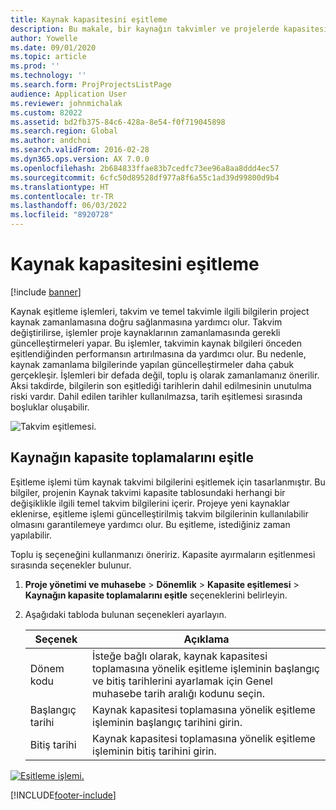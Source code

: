 ```yaml
---
title: Kaynak kapasitesini eşitleme
description: Bu makale, bir kaynağın takvimler ve projelerde kapasitesini eşitleme hakkında bilgi sağlar.
author: Yowelle
ms.date: 09/01/2020
ms.topic: article
ms.prod: ''
ms.technology: ''
ms.search.form: ProjProjectsListPage
audience: Application User
ms.reviewer: johnmichalak
ms.custom: 82022
ms.assetid: bd2fb375-84c6-428a-8e54-f0f719045898
ms.search.region: Global
ms.author: andchoi
ms.search.validFrom: 2016-02-28
ms.dyn365.ops.version: AX 7.0.0
ms.openlocfilehash: 2b684833ffae83b7cedfc73ee96a8aa8ddd4ec57
ms.sourcegitcommit: 6cfc50d89528df977a8f6a55c1ad39d99800d9b4
ms.translationtype: HT
ms.contentlocale: tr-TR
ms.lasthandoff: 06/03/2022
ms.locfileid: "8920728"
---
```

# <a name="synchronize-resource-capacity"></a>Kaynak kapasitesini eşitleme

[!include [banner](../includes/banner.md)]

Kaynak eşitleme işlemleri, takvim ve temel takvimle ilgili bilgilerin project kaynak zamanlamasına doğru sağlanmasına yardımcı olur. Takvim değiştirilirse, işlemler proje kaynaklarının zamanlamasında gerekli güncelleştirmeleri yapar. Bu işlemler, takvimin kaynak bilgileri önceden eşitlendiğinden performansın artırılmasına da yardımcı olur. Bu nedenle, kaynak zamanlama bilgilerinde yapılan güncelleştirmeler daha çabuk gerçekleşir. İşlemleri bir defada değil, toplu iş olarak zamanlamanız önerilir. Aksi takdirde, bilgilerin son eşitlediği tarihlerin dahil edilmesinin unutulma riski vardır. Dahil edilen tarihler kullanılmazsa, tarih eşitlemesi sırasında boşluklar oluşabilir.

![Takvim eşitlemesi.](./media/projectresourcing04-1024x471.jpg)

## <a name="synchronize-resource-capacity-roll-ups"></a>Kaynağın kapasite toplamalarını eşitle

Eşitleme işlemi tüm kaynak takvimi bilgilerini eşitlemek için tasarlanmıştır. Bu bilgiler, projenin Kaynak takvimi kapasite tablosundaki herhangi bir değişiklikle ilgili temel takvim bilgilerini içerir. Projeye yeni kaynaklar eklenirse, eşitleme işlemi güncelleştirilmiş takvim bilgilerinin kullanılabilir olmasını garantilemeye yardımcı olur. Bu eşitleme, istediğiniz zaman yapılabilir.

Toplu iş seçeneğini kullanmanızı öneririz. Kapasite ayırmaların eşitlenmesi sırasında seçenekler bulunur.

1. **Proje yönetimi ve muhasebe** &gt; **Dönemlik** &gt; **Kapasite eşitlemesi** &gt; **Kaynağın kapasite toplamalarını eşitle** seçeneklerini belirleyin.
2. Aşağıdaki tabloda bulunan seçenekleri ayarlayın.

    | Seçenek      | Açıklama |
    |-------------|-------------|
    | Dönem kodu | İsteğe bağlı olarak, kaynak kapasitesi toplamasına yönelik eşitleme işleminin başlangıç ve bitiş tarihlerini ayarlamak için Genel muhasebe tarih aralığı kodunu seçin. |
    | Başlangıç tarihi  | Kaynak kapasitesi toplamasına yönelik eşitleme işleminin başlangıç tarihini girin. |
    | Bitiş tarihi    | Kaynak kapasitesi toplamasına yönelik eşitleme işleminin bitiş tarihini girin. |

[![Eşitleme işlemi.](./media/projectresourcing09.jpg)](./media/projectresourcing09.jpg)


[!INCLUDE[footer-include](../includes/footer-banner.md)]